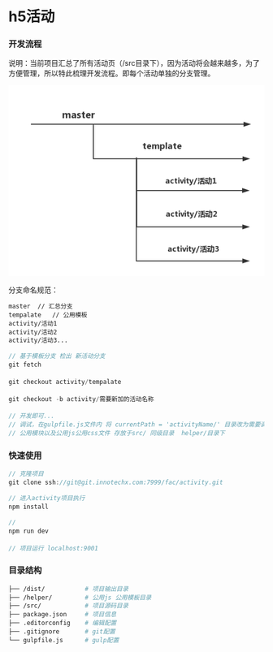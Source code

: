h5活动
======
### 开发流程
说明：当前项目汇总了所有活动页（/src目录下），因为活动将会越来越多，为了方便管理，所以特此梳理开发流程。即每个活动单独的分支管理。

![分支规范](./branch.jpg)

分支命名规范：
```bash
master  // 汇总分支
tempalate   // 公用模板
activity/活动1
activity/活动2
activity/活动3...
```

```js
// 基于模板分支 检出 新活动分支
git fetch

git checkout activity/tempalate

git checkout -b activity/需要新加的活动名称

// 开发即可...
// 调试，在gulpfile.js文件内 将 currentPath = 'activityName/' 目录改为需要调试活动目录即可
// 公用模块以及公用js公用css文件 存放于src/ 同级目录  helper/目录下
```
### 快速使用
```js
// 克隆项目
git clone ssh://git@git.innotechx.com:7999/fac/activity.git
```
```js
// 进入activity项目执行
npm install
```
```js
//
npm run dev

// 项目运行 localhost:9001
```


### 目录结构
```bash
├── /dist/           # 项目输出目录
├── /helper/         # 公用js 公用模板目录
├── /src/            # 项目源码目录
├── package.json     # 项目信息
├── .editorconfig    # 编辑配置
├── .gitignore       # git配置
└── gulpfile.js      # gulp配置
```
